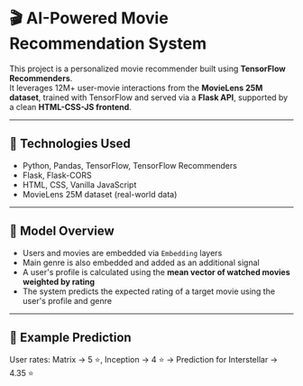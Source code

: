 # 🎬 AI-Powered Movie Recommendation System

This project is a personalized movie recommender built using **TensorFlow Recommenders**.  
It leverages 12M+ user-movie interactions from the **MovieLens 25M dataset**, trained with TensorFlow and served via a **Flask API**, supported by a clean **HTML-CSS-JS frontend**.

---

## 🧰 Technologies Used

- Python, Pandas, TensorFlow, TensorFlow Recommenders
- Flask, Flask-CORS
- HTML, CSS, Vanilla JavaScript
- MovieLens 25M dataset (real-world data)

---

## 🧠 Model Overview

- Users and movies are embedded via `Embedding` layers  
- Main genre is also embedded and added as an additional signal  
- A user's profile is calculated using the **mean vector of watched movies weighted by rating**  
- The system predicts the expected rating of a target movie using the user's profile and genre

---

## 🎯 Example Prediction

User rates:
Matrix → 5 ⭐, Inception → 4 ⭐
→ Prediction for Interstellar → 4.35 ⭐

